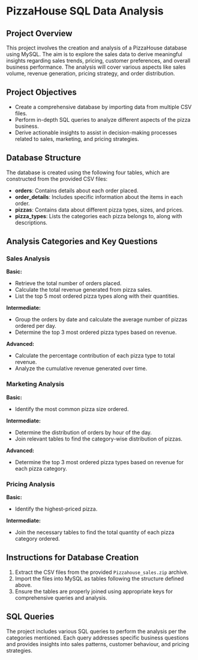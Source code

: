 # PizzaHouse SQL Data Analysis

## Project Overview

This project involves the creation and analysis of a PizzaHouse database using MySQL. The aim is to explore the sales data to derive meaningful insights regarding sales trends, pricing, customer preferences, and overall business performance. The analysis will cover various aspects like sales volume, revenue generation, pricing strategy, and order distribution.

## Project Objectives

- Create a comprehensive database by importing data from multiple CSV files.
- Perform in-depth SQL queries to analyze different aspects of the pizza business.
- Derive actionable insights to assist in decision-making processes related to sales, marketing, and pricing strategies.

## Database Structure

The database is created using the following four tables, which are constructed from the provided CSV files:

- **orders**: Contains details about each order placed.
- **order_details**: Includes specific information about the items in each order.
- **pizzas**: Contains data about different pizza types, sizes, and prices.
- **pizza_types**: Lists the categories each pizza belongs to, along with descriptions.

## Analysis Categories and Key Questions

### Sales Analysis

**Basic:**
- Retrieve the total number of orders placed.
- Calculate the total revenue generated from pizza sales.
- List the top 5 most ordered pizza types along with their quantities.

**Intermediate:**
- Group the orders by date and calculate the average number of pizzas ordered per day.
- Determine the top 3 most ordered pizza types based on revenue.

**Advanced:**
- Calculate the percentage contribution of each pizza type to total revenue.
- Analyze the cumulative revenue generated over time.

### Marketing Analysis

**Basic:**
- Identify the most common pizza size ordered.

**Intermediate:**
- Determine the distribution of orders by hour of the day.
- Join relevant tables to find the category-wise distribution of pizzas.

**Advanced:**
- Determine the top 3 most ordered pizza types based on revenue for each pizza category.

### Pricing Analysis

**Basic:**
- Identify the highest-priced pizza.

**Intermediate:**
- Join the necessary tables to find the total quantity of each pizza category ordered.

## Instructions for Database Creation
1. Extract the CSV files from the provided `Pizzahouse_sales.zip` archive.
2. Import the files into MySQL as tables following the structure defined above.
3. Ensure the tables are properly joined using appropriate keys for comprehensive queries and analysis.

## SQL Queries
The project includes various SQL queries to perform the analysis per the categories mentioned. Each query addresses specific business questions and provides insights into sales patterns, customer behaviour, and pricing strategies.

